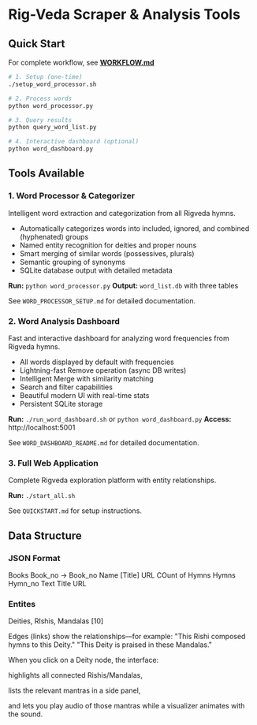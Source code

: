 # Rig-Veda Scraper & Analysis Tools

## Quick Start

For complete workflow, see **[WORKFLOW.md](WORKFLOW.md)**

```bash
# 1. Setup (one-time)
./setup_word_processor.sh

# 2. Process words
python word_processor.py

# 3. Query results
python query_word_list.py

# 4. Interactive dashboard (optional)
python word_dashboard.py
```

## Tools Available

### 1. Word Processor & Categorizer
Intelligent word extraction and categorization from all Rigveda hymns.
- Automatically categorizes words into included, ignored, and combined (hyphenated) groups
- Named entity recognition for deities and proper nouns
- Smart merging of similar words (possessives, plurals)
- Semantic grouping of synonyms
- SQLite database output with detailed metadata

**Run:** `python word_processor.py`
**Output:** `word_list.db` with three tables

See `WORD_PROCESSOR_SETUP.md` for detailed documentation.

### 2. Word Analysis Dashboard
Fast and interactive dashboard for analyzing word frequencies from Rigveda hymns.
- All words displayed by default with frequencies
- Lightning-fast Remove operation (async DB writes)
- Intelligent Merge with similarity matching
- Search and filter capabilities
- Beautiful modern UI with real-time stats
- Persistent SQLite storage

**Run:** `./run_word_dashboard.sh` or `python word_dashboard.py`
**Access:** http://localhost:5001

See `WORD_DASHBOARD_README.md` for detailed documentation.

### 3. Full Web Application
Complete Rigveda exploration platform with entity relationships.

**Run:** `./start_all.sh`

See `QUICKSTART.md` for setup instructions.

## Data Structure

### JSON Format
Books
    Book_no -> Book_no
                Name [Title]
                URL
                COunt of Hymns
                Hymns
                    Hymn_no
                    Text
                    Title
                    URL

### Entites
Deities, RIshis, Mandalas [10]

Edges (links) show the relationships—for example:
    "This Rishi composed hymns to this Deity."
    "This Deity is praised in these Mandalas."

When you click on a Deity node, the interface:

highlights all connected Rishis/Mandalas,

lists the relevant mantras in a side panel,

and lets you play audio of those mantras while a visualizer animates with the sound.

